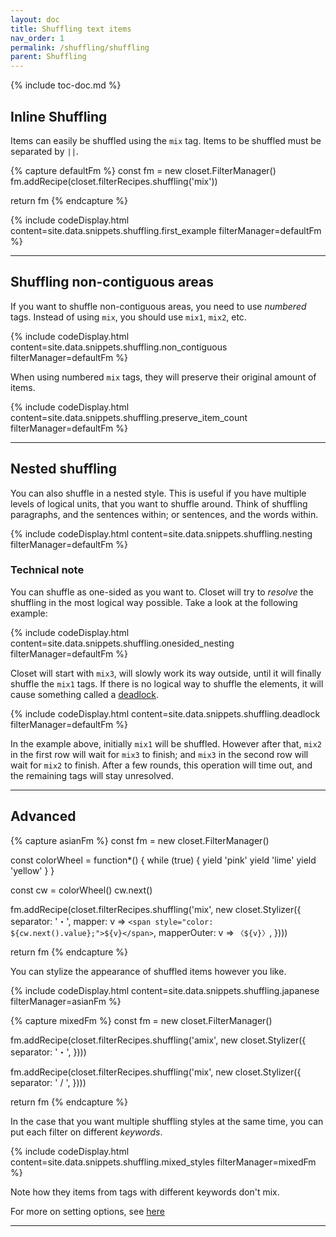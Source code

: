 ```yaml
---
layout: doc
title: Shuffling text items
nav_order: 1
permalink: /shuffling/shuffling
parent: Shuffling
---
```


{% include toc-doc.md %}

## Inline Shuffling

Items can easily be shuffled using the `mix` tag. Items to be shuffled must be separated by `||`.

{% capture defaultFm %}
const fm = new closet.FilterManager()
fm.addRecipe(closet.filterRecipes.shuffling('mix'))

return fm
{% endcapture %}

{% include codeDisplay.html content=site.data.snippets.shuffling.first_example filterManager=defaultFm %}

---

## Shuffling non-contiguous areas

If you want to shuffle non-contiguous areas, you need to use _numbered_ tags.
Instead of using `mix`, you should use `mix1`, `mix2`, etc.

{% include codeDisplay.html content=site.data.snippets.shuffling.non_contiguous filterManager=defaultFm %}

When using numbered `mix` tags, they will preserve their original amount of items.

{% include codeDisplay.html content=site.data.snippets.shuffling.preserve_item_count filterManager=defaultFm %}

---

## Nested shuffling

You can also shuffle in a nested style.
This is useful if you have multiple levels of logical units, that you want to shuffle around.
Think of shuffling paragraphs, and the sentences within; or sentences, and the words within.

{% include codeDisplay.html content=site.data.snippets.shuffling.nesting filterManager=defaultFm %}

### Technical note

You can shuffle as one-sided as you want to.
Closet will try to _resolve_ the shuffling in the most logical way possible.
Take a look at the following example:

{% include codeDisplay.html content=site.data.snippets.shuffling.onesided_nesting filterManager=defaultFm %}

Closet will start with `mix3`, will slowly work its way outside, until it will finally shuffle the `mix1` tags.
If there is no logical way to shuffle the elements, it will cause something called a [deadlock](https://en.wikipedia.org/wiki/Deadlock).

{% include codeDisplay.html content=site.data.snippets.shuffling.deadlock filterManager=defaultFm %}

In the example above, initially `mix1` will be shuffled.
However after that, `mix2` in the first row will wait for `mix3` to finish; and `mix3` in the second row will wait for `mix2` to finish.
After a few rounds, this operation will time out, and the remaining tags will stay unresolved.

---

## Advanced

{% capture asianFm %}
const fm = new closet.FilterManager()

const colorWheel = function*() {
  while (true) {
    yield 'pink'
    yield 'lime'
    yield 'yellow'
  }
}

const cw = colorWheel()
cw.next()

fm.addRecipe(closet.filterRecipes.shuffling('mix', new closet.Stylizer({
  separator: '・',
  mapper: v => `<span style="color: ${cw.next().value};">${v}</span>`,
  mapperOuter: v => `〈${v}〉`,
})))

return fm
{% endcapture %}

You can stylize the appearance of shuffled items however you like.

{% include codeDisplay.html content=site.data.snippets.shuffling.japanese filterManager=asianFm %}

{% capture mixedFm %}
const fm = new closet.FilterManager()

fm.addRecipe(closet.filterRecipes.shuffling('amix', new closet.Stylizer({
  separator: '・',
})))

fm.addRecipe(closet.filterRecipes.shuffling('mix', new closet.Stylizer({
  separator: ' / ',
})))

return fm
{% endcapture %}

In the case that you want multiple shuffling styles at the same time, you can put each filter on different _keywords_.

{% include codeDisplay.html content=site.data.snippets.shuffling.mixed_styles filterManager=mixedFm %}

Note how they items from tags with different keywords don't mix.

For more on setting options, see [here](TODO)

---
